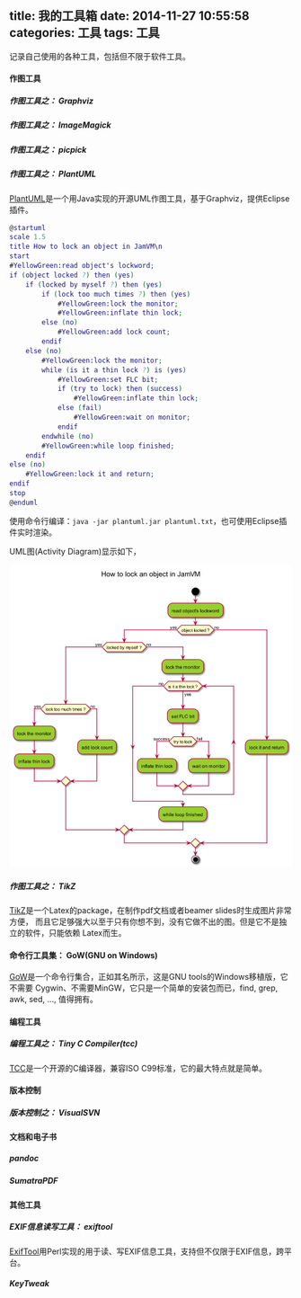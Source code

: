 ﻿title: 我的工具箱
date: 2014-11-27 10:55:58
categories: 工具
tags: 工具
---

记录自己使用的各种工具，包括但不限于软件工具。

<!--more-->

#### 作图工具
##### 作图工具之： Graphviz

##### 作图工具之： ImageMagick

##### 作图工具之： picpick

##### 作图工具之： PlantUML
[PlantUML][plantuml]是一个用Java实现的开源UML作图工具，基于Graphviz，提供Eclipse插件。

```dot 示例代码: plantuml.txt
@startuml
scale 1.5
title How to lock an object in JamVM\n
start
#YellowGreen:read object's lockword;
if (object locked ?) then (yes)
    if (locked by myself ?) then (yes)
        if (lock too much times ?) then (yes)
            #YellowGreen:lock the monitor;
            #YellowGreen:inflate thin lock;
        else (no)
            #YellowGreen:add lock count;
        endif
    else (no)
        #YellowGreen:lock the monitor;
        while (is it a thin lock ?) is (yes)
            #YellowGreen:set FLC bit;
            if (try to lock) then (success)
                #YellowGreen:inflate thin lock;
            else (fail)
                #YellowGreen:wait on monitor;
            endif
        endwhile (no)
        #YellowGreen:while loop finished;
    endif
else (no)
    #YellowGreen:lock it and return;
endif
stop
@enduml
```

使用命令行编译：`java -jar plantuml.jar plantuml.txt`，也可使用Eclipse插件实时渲染。

UML图(Activity Diagram)显示如下，

![PlantUML activity diagram](/res/img/plantuml.png)

##### 作图工具之： TikZ
[TikZ][tikz]是一个Latex的package，在制作pdf文档或者beamer slides时生成图片非常方便，
而且它足够强大以至于只有你想不到，没有它做不出的图。但是它不是独立的软件，只能依赖
Latex而生。

#### 命令行工具集： GoW(GNU on Windows)
[GoW][gow]是一个命令行集合，正如其名所示，这是GNU tools的Windows移植版，它不需要
Cygwin、不需要MinGW，它只是一个简单的安装包而已，find, grep, awk, sed, ..., 值得拥有。

#### 编程工具
##### 编程工具之： Tiny C Compiler(tcc)
[TCC][tcc]是一个开源的C编译器，兼容ISO C99标准，它的最大特点就是简单。

#### 版本控制
##### 版本控制之： VisualSVN

#### 文档和电子书
##### pandoc

##### SumatraPDF


#### 其他工具
##### EXIF信息读写工具： exiftool
[ExifTool][exiftool]用Perl实现的用于读、写EXIF信息工具，支持但不仅限于EXIF信息，跨平台。


##### KeyTweak



[plantuml]: http://plantuml.sourceforge.net
[exiftool]: http://www.sno.phy.queensu.ca/~phil/exiftool/
[tikz]: http://www.texample.net
[gow]: https://github.com/bmatzelle/gow
[tcc]: http://bellard.org/tcc/
